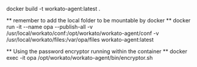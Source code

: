 docker build -t workato-agent:latest .

** remember to add the local folder to be mountable by docker **
docker run -it --name opa --publish-all -v /usr/local/workato/conf:/opt/workato/workato-agent/conf -v /usr/local/workato/files:/var/opa/files workato-agent:latest


** Using the password encryptor running within the container **
docker exec -it opa /opt/workato/workato-agent/bin/encryptor.sh